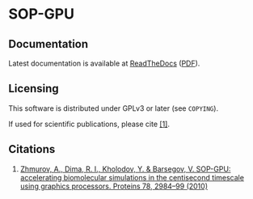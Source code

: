 SOP-GPU
=======

Documentation
-------------

Latest documentation is available at [ReadTheDocs](http://sop-gpu.readthedocs.org/en/latest/) ([PDF](http://readthedocs.org/projects/sop-gpu/downloads/pdf/latest/)).


Licensing
---------

This software is distributed under GPLv3 or later (see `COPYING`).

If used for scientific publications, please cite [[1]][Zhmurov2010].


Citations
---------
 1. [Zhmurov, A., Dima, R. I., Kholodov, Y. & Barsegov, V. SOP-GPU: accelerating biomolecular simulations in the centisecond timescale using graphics processors. Proteins 78, 2984–99 (2010)][Zhmurov2010]

[Zhmurov2010]: http://dx.doi.org/10.1002/prot.22824

